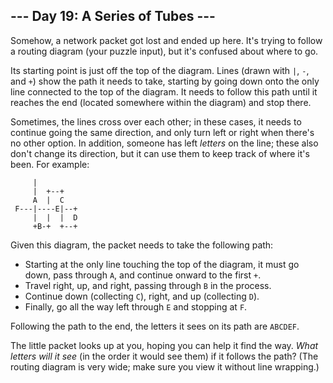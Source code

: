 \-\-\- Day 19: A Series of Tubes ---
------------------------------------

Somehow, a network packet got lost and ended up here. It's trying to follow a routing diagram (your puzzle input), but it's confused about where to go.

Its starting point is just off the top of the diagram. Lines (drawn with `|`, `-`, and `+`) show the path it needs to take, starting by going down onto the only line connected to the top of the diagram. It needs to follow this path until it reaches the end (located somewhere within the diagram) and stop there.

Sometimes, the lines cross over each other; in these cases, it needs to continue going the same direction, and only turn left or right when there's no other option. In addition, someone has left _letters_ on the line; these also don't change its direction, but it can use them to keep track of where it's been. For example:

         |          
         |  +--+    
         A  |  C    
     F---|----E|--+ 
         |  |  |  D 
         +B-+  +--+ 
    
    

Given this diagram, the packet needs to take the following path:

*   Starting at the only line touching the top of the diagram, it must go down, pass through `A`, and continue onward to the first `+`.
*   Travel right, up, and right, passing through `B` in the process.
*   Continue down (collecting `C`), right, and up (collecting `D`).
*   Finally, go all the way left through `E` and stopping at `F`.

Following the path to the end, the letters it sees on its path are `ABCDEF`.

The little packet looks up at you, hoping you can help it find the way. _What letters will it see_ (in the order it would see them) if it follows the path? (The routing diagram is very wide; make sure you view it without line wrapping.)

